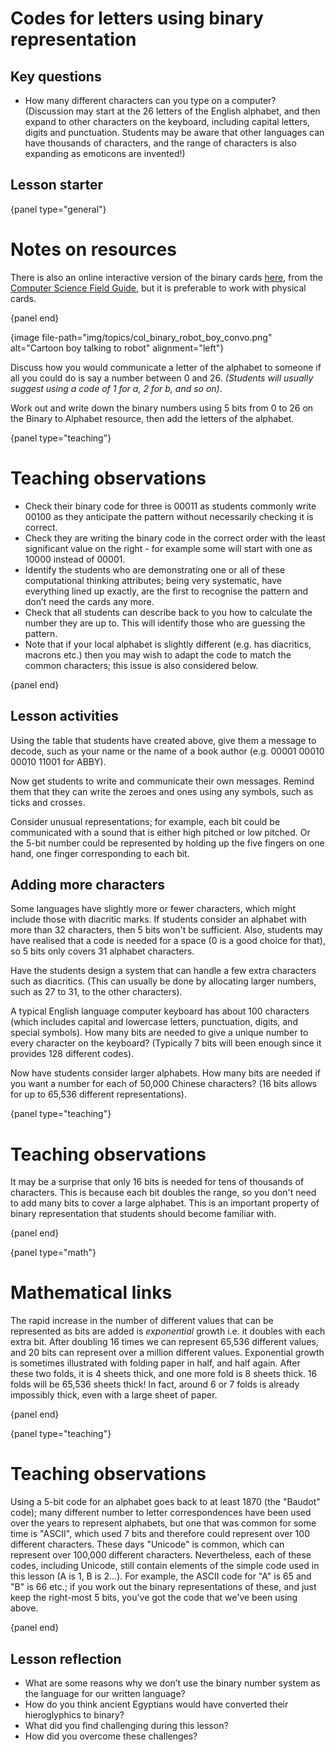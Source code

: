# Codes for letters using binary representation

## Key questions

- How many different characters can you type on a computer? (Discussion may start at the 26 letters of the English alphabet, and then expand to other characters on the keyboard, including capital letters, digits and punctuation. Students may be aware that other languages can have thousands of characters, and the range of characters is also expanding as emoticons are invented!)

## Lesson starter

{panel type="general"}

# Notes on resources

There is also an online interactive version of the binary cards [here](http://www.csfieldguide.org.nz/en/interactives/binary-cards/index.html?digits=8), from the [Computer Science Field Guide](http://www.csfieldguide.org.nz/), but it is preferable to work with physical cards.

{panel end}

{image file-path="img/topics/col_binary_robot_boy_convo.png" alt="Cartoon boy talking to robot" alignment="left"}

Discuss how you would communicate a letter of the alphabet to someone if all you could do is say a number between 0 and 26. *(Students will usually suggest using a code of 1 for a, 2 for b, and so on)*.

Work out and write down the binary numbers using 5 bits from 0 to 26 on the Binary to Alphabet resource, then add the letters of the alphabet.

{panel type="teaching"}

# Teaching observations

- Check their binary code for three is 00011 as students commonly write 00100 as they anticipate the pattern without necessarily checking it is correct.
- Check they are writing the binary code in the correct order with the least significant value on the right - for example some will start with one as 10000 instead of 00001.
- Identify the students who are demonstrating one or all of these computational thinking attributes; being very systematic, have everything lined up exactly, are the first to recognise the pattern and don’t need the cards any more.
- Check that all students can describe back to you how to calculate the number they are up to. This will identify those who are guessing the pattern.
- Note that if your local alphabet is slightly different (e.g. has diacritics, macrons etc.) then you may wish to adapt the code to match the common characters; this issue is also considered below.

{panel end}

## Lesson activities

Using the table that students have created above, give them a message to decode, such as your name or the name of a book author (e.g. 00001 00010 00010 11001 for ABBY).

Now get students to write and communicate their own messages. Remind them that they can write the zeroes and ones using any symbols, such as ticks and crosses.

Consider unusual representations; for example, each bit could be communicated with a sound that is either high pitched or low pitched. Or the 5-bit number could be represented by holding up the five fingers on one hand, one finger corresponding to each bit.

## Adding more characters

Some languages have slightly more or fewer characters, which might include those with diacritic marks. If students consider an alphabet with more than 32 characters, then 5 bits won't be sufficient. Also, students may have realised that a code is needed for a space (0 is a good choice for that), so 5 bits only covers 31 alphabet characters.

Have the students design a system that can handle a few extra characters such as diacritics. (This can usually be done by allocating larger numbers, such as 27 to 31, to the other characters).

A typical English language computer keyboard has about 100 characters (which includes capital and lowercase letters, punctuation, digits, and special symbols). How many bits are needed to give a unique number to every character on the keyboard? (Typically 7 bits will been enough since it provides 128 different codes).

Now have students consider larger alphabets. How many bits are needed if you want a number for each of 50,000 Chinese characters? (16 bits allows for up to 65,536 different representations).

{panel type="teaching"}

# Teaching observations

It may be a surprise that only 16 bits is needed for tens of thousands of characters. This is because each bit doubles the range, so you don't need to add many bits to cover a large alphabet. This is an important property of binary representation that students should become familiar with.

{panel end}

{panel type="math"}

# Mathematical links

The rapid increase in the number of different values that can be represented as bits are added is *exponential* growth i.e. it doubles with each extra bit. After doubling 16 times we can represent 65,536 different values, and 20 bits can represent over a million different values. Exponential growth is sometimes illustrated with folding paper in half, and half again. After these two folds, it is 4 sheets thick, and one more fold is 8 sheets thick. 16 folds will be 65,536 sheets thick! In fact, around 6 or 7 folds is already impossibly thick, even with a large sheet of paper.

{panel end}

{panel type="teaching"}

# Teaching observations

Using a 5-bit code for an alphabet goes back to at least 1870 (the "Baudot" code); many different number to letter correspondences have been used over the years to represent alphabets, but one that was common for some time is "ASCII", which used 7 bits and therefore could represent over 100 different characters. These days "Unicode" is common, which can represent over 100,000 different characters. Nevertheless, each of these codes, including Unicode, still contain elements of the simple code used in this lesson (A is 1, B is 2...). For example, the ASCII code for "A" is 65 and "B" is 66 etc.; if you work out the binary representations of these, and just keep the right-most 5 bits, you've got the code that we've been using above.

{panel end}

## Lesson reflection

- What are some reasons why we don’t use the binary number system as the language for our written language?
- How do you think ancient Egyptians would have converted their hieroglyphics to binary?
- What did you find challenging during this lesson?
- How did you overcome these challenges?